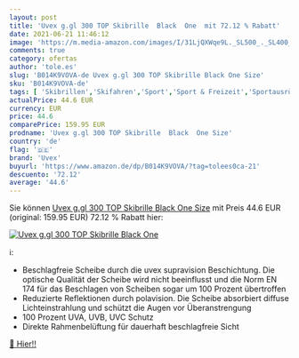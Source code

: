 ```yaml
---
layout: post
title: 'Uvex g.gl 300 TOP Skibrille  Black  One  mit 72.12 % Rabatt'
date: 2021-06-21 11:46:12
image: 'https://m.media-amazon.com/images/I/31LjQXWqe9L._SL500_._SL400_.jpg'
comments: true
category: ofertas
author: 'tole.es'
slug: 'B014K9VOVA-de Uvex g.gl 300 TOP Skibrille Black One Size'
sku: 'B014K9VOVA-de'
tags: [ 'Skibrillen','Skifahren','Sport','Sport & Freizeit','Sportausrüstung & -bekleidung','Wintersport','uvex', ]
actualPrice: 44.6 EUR
currency: EUR
price: 44.6
comparePrice: 159.95 EUR
prodname: 'Uvex g.gl 300 TOP Skibrille  Black  One Size'
country: 'de'
flag: '🇩🇪'
brand: 'Uvex'
buyurl: 'https://www.amazon.de/dp/B014K9VOVA/?tag=tolees0ca-21'
descuento: '72.12'
average: '44.6'
---
```


Sie können [Uvex g.gl 300 TOP Skibrille  Black  One Size](https://www.amazon.de/dp/B014K9VOVA/?tag=tolees0ca-21) mit Preis 44.6 EUR (original: 159.95 EUR) 72.12 % Rabatt hier:

[![Uvex g.gl 300 TOP Skibrille  Black  One ](https://m.media-amazon.com/images/I/31LjQXWqe9L._SL500_._SL400_.jpg)](https://www.amazon.de/dp/B014K9VOVA/?tag=tolees0ca-21)

ℹ️:

- Beschlagfreie Scheibe durch die uvex supravision Beschichtung. Die optische Qualität der Scheibe wird nicht beeinflusst und die Norm EN 174 für das Beschlagen von Scheiben sogar um 100 Prozent übertroffen
- Reduzierte Reflektionen durch polavision. Die Scheibe absorbiert diffuse Lichteinstrahlung und schützt die Augen vor Überanstrengung
- 100 Prozent UVA, UVB, UVC Schutz
- Direkte Rahmenbelüftung für dauerhaft beschlagfreie Sicht

[🛒 Hier!!](https://www.amazon.de/dp/B014K9VOVA/?tag=tolees0ca-21)
